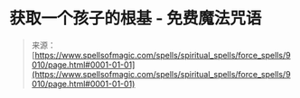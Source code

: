 <!--yml

category: 未分类

date: 2024-06-12 18:44:45

-->

# 获取一个孩子的根基 - 免费魔法咒语

> 来源：[https://www.spellsofmagic.com/spells/spiritual_spells/force_spells/9010/page.html#0001-01-01](https://www.spellsofmagic.com/spells/spiritual_spells/force_spells/9010/page.html#0001-01-01)
